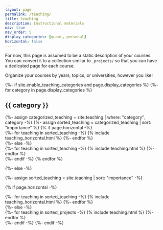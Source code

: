 ```yaml
---
layout: page
permalink: /teaching/
title: teaching
description: Instructional materials
nav: true
nav_order: 5
display_categories: [quant, personal]
horizontal: false
---
```


For now, this page is assumed to be a static description of your courses. You can convert it to a collection similar to `_projects/` so that you can have a dedicated page for each course.

Organize your courses by years, topics, or universities, however you like!

<!-- pages/teaching.md -->
<div class="teaching">
{%- if site.enable_teaching_categories and page.display_categories %}
  <!-- Display categorized projects -->
  {%- for category in page.display_categories %}
  <h2 class="category">{{ category }}</h2>
  {%- assign categorized_teaching = site.teaching | where: "category", category -%}
  {%- assign sorted_teaching = categorized_teaching | sort: "importance" %}
  <!-- Generate cards for each project -->
  {% if page.horizontal -%}
  <div class="container">
    <div class="row row-cols-2">
    {%- for teaching in sorted_teaching -%}
      {% include teaching_horizontal.html %}
    {%- endfor %}
    </div>
  </div>
  {%- else -%}
  <div class="grid">
    {%- for teaching in sorted_teaching -%}
      {% include teaching.html %}
    {%- endfor %}
  </div>
  {%- endif -%}
  {% endfor %}

{%- else -%}
<!-- Display teaching without categories -->
  {%- assign sorted_teaching = site.teaching | sort: "importance" -%}
  <!-- Generate cards for each project -->
  {% if page.horizontal -%}
  <div class="container">
    <div class="row row-cols-2">
    {%- for teaching in sorted_teaching -%}
      {% include teaching_horizontal.html %}
    {%- endfor %}
    </div>
  </div>
  {%- else -%}
  <div class="grid">
    {%- for teaching in sorted_projects -%}
      {% include teaching.html %}
    {%- endfor %}
  </div>
  {%- endif -%}
{%- endif -%}
</div>
